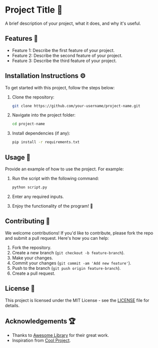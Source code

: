 # Project Title 🚀

A brief description of your project, what it does, and why it's useful.

## Features 🌟
- Feature 1: Describe the first feature of your project.
- Feature 2: Describe the second feature of your project.
- Feature 3: Describe the third feature of your project.

## Installation Instructions ⚙️

To get started with this project, follow the steps below:

1. Clone the repository:
    ```bash
    git clone https://github.com/your-username/project-name.git
    ```

2. Navigate into the project folder:
    ```bash
    cd project-name
    ```

3. Install dependencies (if any):
    ```bash
    pip install -r requirements.txt
    ```

## Usage 📜

Provide an example of how to use the project. For example:

1. Run the script with the following command:
    ```bash
    python script.py
    ```

2. Enter any required inputs.

3. Enjoy the functionality of the program! 🎉

## Contributing 🤝

We welcome contributions! If you'd like to contribute, please fork the repo and submit a pull request. Here's how you can help:

1. Fork the repository.
2. Create a new branch (`git checkout -b feature-branch`).
3. Make your changes.
4. Commit your changes (`git commit -am 'Add new feature'`).
5. Push to the branch (`git push origin feature-branch`).
6. Create a pull request.

## License 📄

This project is licensed under the MIT License - see the [LICENSE](LICENSE) file for details.

## Acknowledgements 🏆

- Thanks to [Awesome Library](https://example.com) for their great work.
- Inspiration from [Cool Project](https://coolproject.com).
